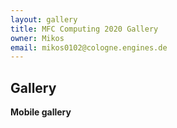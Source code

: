 ```yaml
---
layout: gallery
title: MFC Computing 2020 Gallery
owner: Mikos
email: mikos0102@cologne.engines.de
---
```


## Gallery

   **Mobile gallery**

